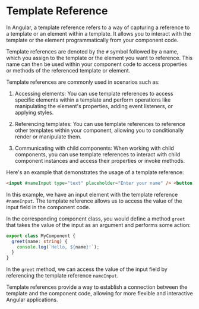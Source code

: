 # Template Reference

In Angular, a template reference refers to a way of capturing a
reference to a template or an element within a template. It allows you
to interact with the template or the element programmatically from your
component code.

Template references are denoted by the `#` symbol followed by a name,
which you assign to the template or the element you want to reference.
This name can then be used within your component code to access
properties or methods of the referenced template or element.

Template references are commonly used in scenarios such as:

1. Accessing elements: You can use template references to access
   specific elements within a template and perform operations like
   manipulating the element's properties, adding event listeners, or
   applying styles.

2. Referencing templates: You can use template references to reference
   other templates within your component, allowing you to conditionally
   render or manipulate them.

3. Communicating with child components: When working with child
   components, you can use template references to interact with child
   component instances and access their properties or invoke methods.

Here's an example that demonstrates the usage of a template reference:

```html
<input #nameInput type="text" placeholder="Enter your name" /> <button (click)="greet(nameInput.value)">Greet</button>
```

In this example, we have an input element with the template reference
`#nameInput`. The template reference allows us to access the value of
the input field in the component code.

In the corresponding component class, you would define a method `greet`
that takes the value of the input as an argument and performs some
action:

```typescript
export class MyComponent {
  greet(name: string) {
    console.log(`Hello, ${name}!`);
  }
}
```

In the `greet` method, we can access the value of the input field by
referencing the template reference `nameInput`.

Template references provide a way to establish a connection between the
template and the component code, allowing for more flexible and
interactive Angular applications.
